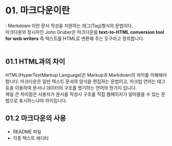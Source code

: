 <!--개요-->
# 01. 마크다운이란
: Markdown 이란 문서 작성을 지원하는 태그(Tag)형식의 문법이다.
<br> 
마크다운의 창시자인 John Gruber은 마크다운을 <b>text-to-HTML conversion tool for web writers</b> 즉 텍스트를 HTML로 변환해 주는 도구라고 정의합니다.
<br><br>
## 01.1 HTML과의 차이
HTML(HyperTextMarkup Language)은 Markup과 Markdown의 차이를 이해해야 합니다. 마크다운은 일반 텍스트 문서의 양식을 편집하는 문법이고, 마크업 언어는 태그 등을 이용하여 문서나 데이터의 구조를 명기하는 언어의 한가지 입니다.<br>
제일 큰 차이점은 사용자가 문서를 작성시 구조를 직접 웹페이지가 알아들을 수 있는 문법으로 표시하느냐의 차이입니다.

## 01.2 마크다운의 사용
+ README 파일
+ 각종 텍스트 에디터
